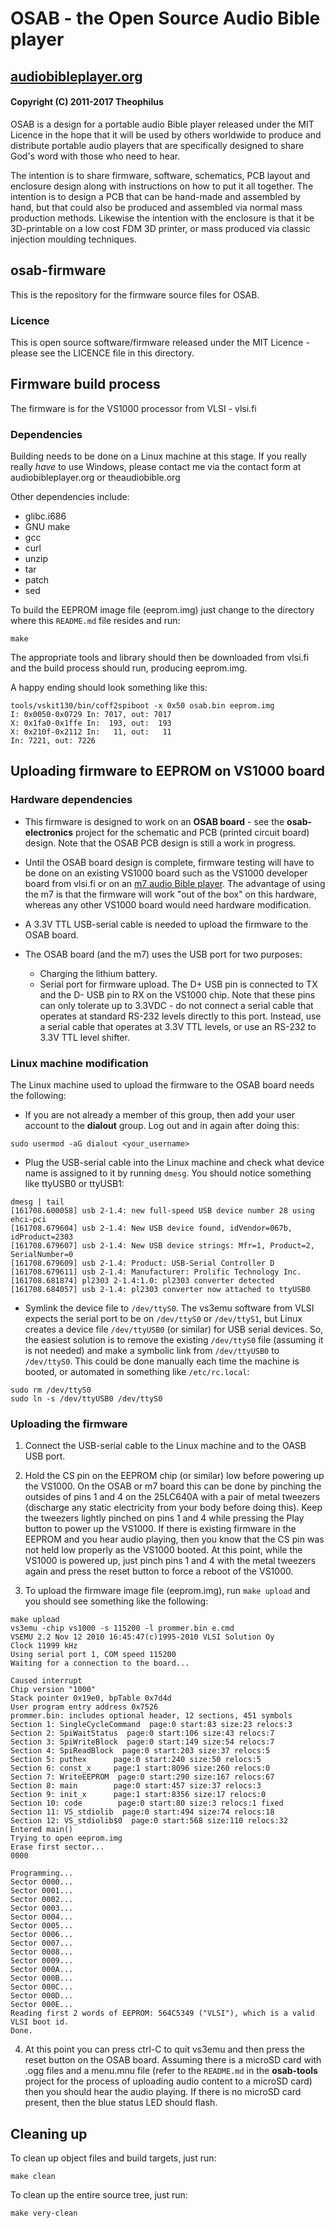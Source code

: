 # OSAB - the Open Source Audio Bible player
## [audiobibleplayer.org](http://audiobibleplayer.org/)
#### Copyright (C) 2011-2017 Theophilus

OSAB is a design for a portable audio Bible player released under the MIT Licence in the hope that it will be used by others worldwide to produce and distribute portable audio players that are specifically designed to share God's word with those who need to hear.

The intention is to share firmware, software, schematics, PCB layout and enclosure design along with instructions on how to put it all together.  The intention is to design a PCB that can be hand-made and assembled by hand, but that could also be produced and assembled via normal mass production methods.  Likewise the intention with the enclosure is that it be 3D-printable on a low cost FDM 3D printer, or mass produced via classic injection moulding techniques.

## osab-firmware
This is the repository for the firmware source files for OSAB.

### Licence
This is open source software/firmware released under the MIT Licence - please see the LICENCE file in this directory.

## Firmware build process
The firmware is for the VS1000 processor from VLSI - vlsi.fi

### Dependencies
Building needs to be done on a Linux machine at this stage.  If you really really _have_ to use Windows, please contact me via the contact form at audiobibleplayer.org or theaudiobible.org

Other dependencies include:
* glibc.i686
* GNU make
* gcc
* curl
* unzip
* tar
* patch
* sed

To build the EEPROM image file (eeprom.img) just change to the directory where this `README.md` file resides and run:
```shell
make
```

The appropriate tools and library should then be downloaded from vlsi.fi and the build process should run, producing eeprom.img.

A happy ending should look something like this:
```shell
tools/vskit130/bin/coff2spiboot -x 0x50 osab.bin eeprom.img
I: 0x0050-0x0729 In: 7017, out: 7017
X: 0x1fa0-0x1ffe In:  193, out:  193
X: 0x210f-0x2112 In:   11, out:   11
In: 7221, out: 7226
```

## Uploading firmware to EEPROM on VS1000 board

### Hardware dependencies
* This firmware is designed to work on an **OSAB board** - see the **osab-electronics** project for the schematic and PCB (printed circuit board) design.  Note that the OSAB PCB design is still a work in progress.

* Until the OSAB board design is complete, firmware testing will have to be done on an existing VS1000 board such as the VS1000 developer board from vlsi.fi or on an [m7 audio Bible player](http://theaudiobible.org/m7.php).  The advantage of using the m7 is that the firmware will work "out of the box" on this hardware, whereas any other VS1000 board would need hardware modification.

* A 3.3V TTL USB-serial cable is needed to upload the firmware to the OSAB board.

* The OSAB board (and the m7) uses the USB port for two purposes:
  * Charging the lithium battery.
  * Serial port for firmware upload. The D+ USB pin is connected to TX and the D- USB pin to RX on the VS1000 chip. Note that these pins can only tolerate up to 3.3VDC - do not connect a serial cable that operates at standard RS-232 levels directly to this port.  Instead, use a serial cable that operates at 3.3V TTL levels, or use an RS-232 to 3.3V TTL level shifter.

### Linux machine modification
The Linux machine used to upload the firmware to the OSAB board needs the following:
* If you are not already a member of this group, then add your user account to the **dialout** group.  Log out and in again after doing this:
```shell
sudo usermod -aG dialout <your_username>
```

* Plug the USB-serial cable into the Linux machine and check what device name is assigned to it by running `dmesg`.  You should notice something like ttyUSB0 or ttyUSB1:
```shell
dmesg | tail
[161708.600058] usb 2-1.4: new full-speed USB device number 28 using ehci-pci
[161708.679604] usb 2-1.4: New USB device found, idVendor=067b, idProduct=2303
[161708.679607] usb 2-1.4: New USB device strings: Mfr=1, Product=2, SerialNumber=0
[161708.679609] usb 2-1.4: Product: USB-Serial Controller D
[161708.679611] usb 2-1.4: Manufacturer: Prolific Technology Inc.
[161708.681874] pl2303 2-1.4:1.0: pl2303 converter detected
[161708.684057] usb 2-1.4: pl2303 converter now attached to ttyUSB0
```

* Symlink the device file to `/dev/ttyS0`.  The vs3emu software from VLSI expects the serial port to be on `/dev/ttyS0` or `/dev/ttyS1`, but Linux creates a device file `/dev/ttyUSB0` (or similar) for USB serial devices.  So, the easiest solution is to remove the existing `/dev/ttyS0` file (assuming it is not needed) and make a symbolic link from `/dev/ttyUSB0` to `/dev/ttyS0`.  This could be done manually each time the machine is booted, or automated in something like `/etc/rc.local`:
```shell
sudo rm /dev/ttyS0
sudo ln -s /dev/ttyUSB0 /dev/ttyS0
```

### Uploading the firmware
1. Connect the USB-serial cable to the Linux machine and to the OASB USB port.

2. Hold the CS pin on the EEPROM chip (or similar) low before powering up the VS1000. On the OSAB or m7 board this can be done by pinching the outsides of pins 1 and 4 on the 25LC640A with a pair of metal tweezers (discharge any static electricity from your body before doing this).  Keep the tweezers lightly pinched on pins 1 and 4 while pressing the Play button to power up the VS1000.  If there is existing firmware in the EEPROM and you hear audio playing, then you know that the CS pin was not held low properly as the VS1000 booted.  At this point, while the VS1000 is powered up, just pinch pins 1 and 4 with the metal tweezers again and press the reset button to force a reboot of the VS1000.

3. To upload the firmware image file (eeprom.img), run `make upload` and you should see something like the following:
```shell
make upload
vs3emu -chip vs1000 -s 115200 -l prommer.bin e.cmd
VSEMU 2.2 Nov 12 2010 16:45:47(c)1995-2010 VLSI Solution Oy
Clock 11999 kHz
Using serial port 1, COM speed 115200
Waiting for a connection to the board...

Caused interrupt
Chip version "1000"
Stack pointer 0x19e0, bpTable 0x7d4d
User program entry address 0x7526
prommer.bin: includes optional header, 12 sections, 451 symbols
Section 1: SingleCycleCommand  page:0 start:83 size:23 relocs:3
Section 2: SpiWaitStatus  page:0 start:106 size:43 relocs:7
Section 3: SpiWriteBlock  page:0 start:149 size:54 relocs:7
Section 4: SpiReadBlock  page:0 start:203 size:37 relocs:5
Section 5: puthex      page:0 start:240 size:50 relocs:5
Section 6: const_x     page:1 start:8096 size:260 relocs:0
Section 7: WriteEEPROM  page:0 start:290 size:167 relocs:67
Section 8: main        page:0 start:457 size:37 relocs:3
Section 9: init_x      page:1 start:8356 size:17 relocs:0
Section 10: code        page:0 start:80 size:3 relocs:1 fixed
Section 11: VS_stdiolib  page:0 start:494 size:74 relocs:18
Section 12: VS_stdiolib$0  page:0 start:568 size:110 relocs:32
Entered main()
Trying to open eeprom.img
Erase first sector...
0000

Programming...
Sector 0000...
Sector 0001...
Sector 0002...
Sector 0003...
Sector 0004...
Sector 0005...
Sector 0006...
Sector 0007...
Sector 0008...
Sector 0009...
Sector 000A...
Sector 000B...
Sector 000C...
Sector 000D...
Sector 000E...
Reading first 2 words of EEPROM: 564C5349 ("VLSI"), which is a valid VLSI boot id.
Done.
```

4. At this point you can press ctrl-C to quit vs3emu and then press the reset button on the OSAB board.  Assuming there is a microSD card with .ogg files and a menu.mnu file (refer to the `README.md` in the **osab-tools** project for the process of uploading audio content to a microSD card) then you should hear the audio playing.  If there is no microSD card present, then the blue status LED should flash.

## Cleaning up
To clean up object files and build targets, just run:
```shell
make clean
```

To clean up the entire source tree, just run:
```shell
make very-clean
```

